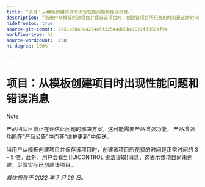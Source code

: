 ```yaml
---
title: “项目：从模板创建项目时出现性能问题和错误消息。”
description: “当用户从模板创建项目并保存该项目时，创建该项目所花费的时间是正常时间的 3 – 5 倍。此外，用户会看到‘无法提取’消息，这表示该项目尚未创建，尽管实际已创建该项目。”
hidefromtoc: true
source-git-commit: 2951a566384274e5f32544dd8be1872f3850af94
workflow-type: ht
source-wordcount: '158'
ht-degree: 100%

---
```



# 项目：从模板创建项目时出现性能问题和错误消息

>[!NOTE]
>
>产品团队目前正在评估此问题的解决方案，这可能需要产品增强功能。 产品增强功能在“产品公告”中而非“维护更新”中传送。

当用户从模板创建项目并保存该项目时，创建该项目所花费的时间是正常时间的 3 – 5 倍。此外，用户会看到[!UICONTROL 无法提取]消息，这表示该项目尚未创建，尽管实际已创建该项目。

_首次报告于 2022 年 7 月 26 日。_

